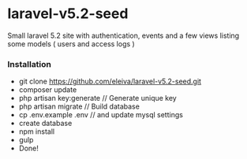 # laravel-v5.2-seed

Small laravel 5.2 site with authentication, events and a few views listing some models ( users and access logs )

### Installation

* git clone https://github.com/eleiva/laravel-v5.2-seed.git
* composer update 
* php artisan key:generate // Generate unique key
* php artisan migrate  // Build database
* cp .env.example .env  // and update mysql settings
* create database
* npm install
* gulp
* Done!

